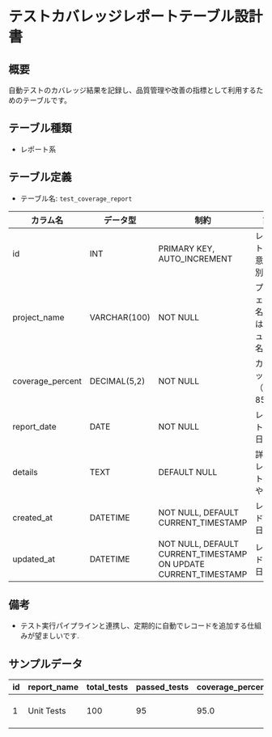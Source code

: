 # テストカバレッジレポートテーブル設計書

## 概要
自動テストのカバレッジ結果を記録し、品質管理や改善の指標として利用するためのテーブルです。

## テーブル種類
- レポート系

## テーブル定義
- テーブル名: `test_coverage_report`

| カラム名         | データ型      | 制約                                      | 説明                                    |
|------------------|---------------|-------------------------------------------|-----------------------------------------|
| id               | INT           | PRIMARY KEY, AUTO_INCREMENT               | レポートの一意な識別子                    |
| project_name     | VARCHAR(100)  | NOT NULL                                  | プロジェクト名またはモジュール名            |
| coverage_percent | DECIMAL(5,2)  | NOT NULL                                  | カバレッジ率（例: 85.50）                  |
| report_date      | DATE          | NOT NULL                                  | レポート作成日                          |
| details          | TEXT          | DEFAULT NULL                              | 詳細なレポート内容や備考                   |
| created_at       | DATETIME      | NOT NULL, DEFAULT CURRENT_TIMESTAMP       | レコード作成日時                        |
| updated_at       | DATETIME      | NOT NULL, DEFAULT CURRENT_TIMESTAMP ON UPDATE CURRENT_TIMESTAMP | レコード更新日時            |

## 備考
- テスト実行パイプラインと連携し、定期的に自動でレコードを追加する仕組みが望ましいです.

## サンプルデータ
| id | report_name  | total_tests | passed_tests | coverage_percentage | created_at           |
|----|--------------|-------------|--------------|---------------------|----------------------|
| 1  | Unit Tests   | 100         | 95           | 95.0                | 2023-10-01 00:00:00  |
